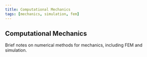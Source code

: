 ```yaml
---
title: Computational Mechanics
tags: [mechanics, simulation, fem]
---
```


## Computational Mechanics

Brief notes on numerical methods for mechanics, including FEM and simulation.

